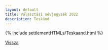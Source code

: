 ```yaml
---
layout: default
title: Választási névjegyzék 2022
description: Teskánd
---
```


{% include settlementHTMLs/Teskaand.html %}

[Vissza](../)